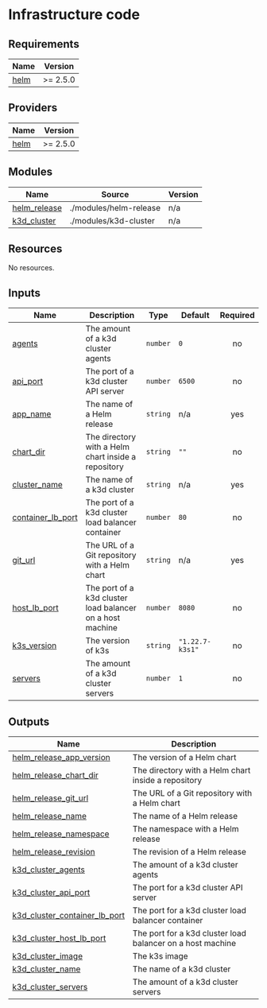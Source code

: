 # Infrastructure code

<!-- BEGIN_TF_DOCS -->
## Requirements

| Name | Version |
|------|---------|
| <a name="requirement_helm"></a> [helm](#requirement\_helm) | >= 2.5.0 |

## Providers

| Name | Version  |
|------|----------|
| <a name="provider_helm"></a> [helm](#provider\_helm) | >= 2.5.0 |

## Modules

| Name | Source | Version |
|------|--------|---------|
| <a name="module_helm_release"></a> [helm\_release](#module\_helm\_release) | ./modules/helm-release | n/a |
| <a name="module_k3d_cluster"></a> [k3d\_cluster](#module\_k3d\_cluster) | ./modules/k3d-cluster | n/a |

## Resources

No resources.

## Inputs

| Name | Description | Type | Default | Required |
|------|-------------|------|---------|:--------:|
| <a name="input_agents"></a> [agents](#input\_agents) | The amount of a k3d cluster agents | `number` | `0` | no |
| <a name="input_api_port"></a> [api\_port](#input\_api\_port) | The port of a k3d cluster API server | `number` | `6500` | no |
| <a name="input_app_name"></a> [app\_name](#input\_app\_name) | The name of a Helm release | `string` | n/a | yes |
| <a name="input_chart_dir"></a> [chart\_dir](#input\_chart\_dir) | The directory with a Helm chart inside a repository | `string` | `""` | no |
| <a name="input_cluster_name"></a> [cluster\_name](#input\_cluster\_name) | The name of a k3d cluster | `string` | n/a | yes |
| <a name="input_container_lb_port"></a> [container\_lb\_port](#input\_container\_lb\_port) | The port of a k3d cluster load balancer container | `number` | `80` | no |
| <a name="input_git_url"></a> [git\_url](#input\_git\_url) | The URL of a Git repository with a Helm chart | `string` | n/a | yes |
| <a name="input_host_lb_port"></a> [host\_lb\_port](#input\_host\_lb\_port) | The port of a k3d cluster load balancer on a host machine | `number` | `8080` | no |
| <a name="input_k3s_version"></a> [k3s\_version](#input\_k3s\_version) | The version of k3s | `string` | `"1.22.7-k3s1"` | no |
| <a name="input_servers"></a> [servers](#input\_servers) | The amount of a k3d cluster servers | `number` | `1` | no |

## Outputs

| Name | Description |
|------|-------------|
| <a name="output_helm_release_app_version"></a> [helm\_release\_app\_version](#output\_helm\_release\_app\_version) | The version of a Helm chart |
| <a name="output_helm_release_chart_dir"></a> [helm\_release\_chart\_dir](#output\_helm\_release\_chart\_dir) | The directory with a Helm chart inside a repository |
| <a name="output_helm_release_git_url"></a> [helm\_release\_git\_url](#output\_helm\_release\_git\_url) | The URL of a Git repository with a Helm chart |
| <a name="output_helm_release_name"></a> [helm\_release\_name](#output\_helm\_release\_name) | The name of a Helm release |
| <a name="output_helm_release_namespace"></a> [helm\_release\_namespace](#output\_helm\_release\_namespace) | The namespace with a Helm release |
| <a name="output_helm_release_revision"></a> [helm\_release\_revision](#output\_helm\_release\_revision) | The revision of a Helm release |
| <a name="output_k3d_cluster_agents"></a> [k3d\_cluster\_agents](#output\_k3d\_cluster\_agents) | The amount of a k3d cluster agents |
| <a name="output_k3d_cluster_api_port"></a> [k3d\_cluster\_api\_port](#output\_k3d\_cluster\_api\_port) | The port for a k3d cluster API server |
| <a name="output_k3d_cluster_container_lb_port"></a> [k3d\_cluster\_container\_lb\_port](#output\_k3d\_cluster\_container\_lb\_port) | The port for a k3d cluster load balancer container |
| <a name="output_k3d_cluster_host_lb_port"></a> [k3d\_cluster\_host\_lb\_port](#output\_k3d\_cluster\_host\_lb\_port) | The port for a k3d cluster load balancer on a host machine |
| <a name="output_k3d_cluster_image"></a> [k3d\_cluster\_image](#output\_k3d\_cluster\_image) | The k3s image |
| <a name="output_k3d_cluster_name"></a> [k3d\_cluster\_name](#output\_k3d\_cluster\_name) | The name of a k3d cluster |
| <a name="output_k3d_cluster_servers"></a> [k3d\_cluster\_servers](#output\_k3d\_cluster\_servers) | The amount of a k3d cluster servers |
<!-- END_TF_DOCS -->
